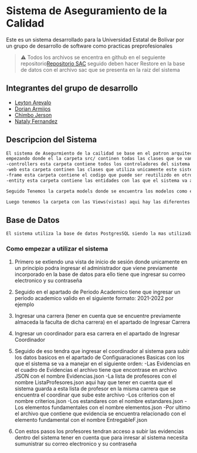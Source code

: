 # Sistema de Aseguramiento de la Calidad
Este es un sistema desarrollado para la Universidad Estatal de Bolívar por un grupo de desarrollo de software como practicas preprofesionales
> :warning: Todos los archivos se encentra en github en el seguiente repositorio[Repositorio SAC](https://github.com/Doriandj9/SAC) seguido deben hacer Restore en la base de datos con el archivo sac que se presenta en la raiz del sistema
## Integrantes del grupo de desarrollo 

- [Leyton Arevalo](https://github.com/Leyton16)
- [Dorian Armijos](https://github.com/Doriandj9)
- [Chimbo Jerson](#)
- [Nataly Fernandez](#)

## Descripcion del Sistema

```html
El sistema de Asegurmiento de la cailidad se base en el patron arquitectonico MVC(Model View Controller) 
empezando donde el la carpeta src/ continen todas las clases que se van usar dentro del sistema 
-controllers esta carpeta contiene todos los controladores del sistema que estan conectados con los modelos
-web esta carpeta continen las clases que utiliza unicamente este sistema como la clase ViewCtroller que contiene todas las rutas del sistema
-frame esta carpeta contiene el codigo que puede ser reutilizdo en otros proyectos como es la clase EntryPoint que es el punto de partida que se encarga de lograr el enrutamiento del sistema
-entity esta carpeta contiene las entidades con las que el sistema va a interactuar como la entidad Teachers(profesores)

Seguido Tenemos la carpeta models donde se encuentra los modelos como es la clase DataBaseTable que contiene todas las consultas a la base de datos que puede realizar un modelo, seguido de esta clase tenemos la carpeta conection que dentro de esta se encuentra la clase con la coneccion a la base de datos

Luego tenemos la carpeta con las Views(vistas) aqui hay las diferentes vistas que genera el sistema las cuales se presentan segun lo dicte el controlador 

```
## Base de Datos

```html
El sistema utiliza la base de datos PostgresSQL siendo la mas utilizada para los sistemas empresariales o robustos y como medida de adaptacion de sistemas dentro de la __Universidad Estatal de Bolivar__
```
### Como empezar a utilizar el sistema
1. Primero se extiendo una vista de inicio de sesión donde unicamente en un principio podra ingresar el administrador que viene previamente incorporado en la base de datos para ello tiene que ingresar su correo electronico y su contraseña
2. Seguido en el apartado de Periodo Academico tiene que ingresar un periodo academico valido en el siguiente formato: 2021-2022 por ejemplo
3. Ingresar una carrera (tener en cuenta que se encuentre previamente almaceda la faculta de dicha carrera) en el apartado de Ingresar Carrera
4. Ingresar un coordinador para esa carrera en el apartado de Ingresar Coordinador 
5. Seguido de eso tendra que ingresar el coordinador al sistema para subir los datos basicos en el apartado de Configuaraciones Basicas con los que el sistema se va a manejar en el siguiente orden:
    -Las Evidencias en el cuadro de Evidencias el archivo tiene que encontrase en archivo JSON con el nombre Evidencias.json
    -La lista de profesores con el nombre ListaProfesores.json aqui hay que tener en cuenta que el sistema guarda a esta lista de profesor en la misma carrera que se encuentra el coordinar que sube este archivo
    -Los criterios con el nombre criterios.json
    -Los estandares con el nombre estandares.json 
    -Los elementos fundamentales con el nombre elementos.json
    -Por ultimo el archivo que contiene que evidencia se encuentra relacionado con el elemento fundamental con el nombre EntregableF.json

6. Con estos pasos los profesores tendran acceso a subir las evidencias dentro del sistema tener en cuenta que para inresar al sistema necesita sumunistrar su correo electronico y su contraseña 

